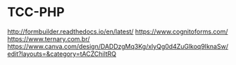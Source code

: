 # TCC-PHP

http://formbuilder.readthedocs.io/en/latest/
https://www.cognitoforms.com/
https://www.ternary.com.br/
https://www.canva.com/design/DADDzgMq3Kg/xlyQg0d4ZuGlkoq9IknaSw/edit?layouts=&category=tACZChiltRQ
